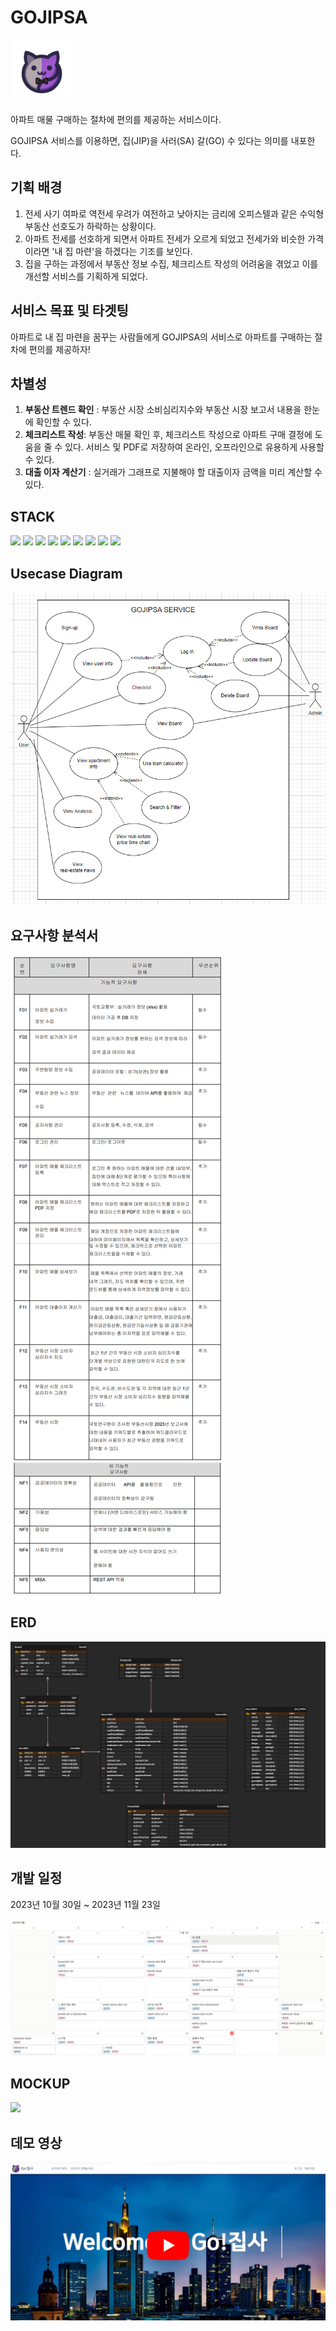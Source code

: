 # GOJIPSA
<img src="./assets/cat-logo.png" width="100px" height="100px" alt="GOJIPSA logo"/>


아파트 매물 구매하는 절차에 편의를 제공하는 서비스이다.

GOJIPSA 서비스를 이용하면, 집(JIP)을 사러(SA) 갈(GO) 수 있다는 의미를 내포한다.

## 기획 배경
1. 전세 사기 여파로 역전세 우려가 여전하고 낮아지는 금리에 오피스텔과 같은 수익형 부동산 선호도가 하락하는 상황이다.
2. 아파트 전세를 선호하게 되면서 아파트 전세가 오르게 되었고 전세가와 비슷한 가격이라면 '내 집 마련'을 하겠다는 기조를 보인다.
3. 집을 구하는 과정에서 부동산 정보 수집, 체크리스트 작성의 어려움을 겪었고 이를 개선할 서비스를 기획하게 되었다.

## 서비스 목표 및 타겟팅
아파트로 내 집 마련을 꿈꾸는 사람들에게 GOJIPSA의 서비스로 아파트를 구매하는 절차에 편의를 제공하자!

## 차별성
1. <b>부동산 트렌드 확인</b> : 부동산 시장 소비심리지수와 부동산 시장 보고서 내용을 한눈에 확인할 수 있다.
2. <b>체크리스트 작성</b>: 부동산 매물 확인 후, 체크리스트 작성으로 아파트 구매 결정에 도움을 줄 수 있다. 서비스 및 PDF로 저장하여 온라인, 오프라인으로 유용하게 사용할 수 있다.
3. <b>대출 이자 계산기</b> : 실거래가 그래프로 지불해야 할 대출이자 금액을 미리 계산할 수 있다.

## STACK
<p>
<img src="https://img.shields.io/badge/Git-F05032?style=flat-square&logo=git&logoColor=white&display=inline"/>
<img src="https://img.shields.io/badge/GitHub-181717?style=flat-square&logo=GitHub&logoColor=white&display=inline"/>
<img src="https://img.shields.io/badge/HTML5-E34F26?style=flat-square&logo=html5&logoColor=white&display=inline"/>
<img src="https://img.shields.io/badge/java-007396?style=flat-square&logo=java&logoColor=white&display=inline"/>
<img src="https://img.shields.io/badge/JavaScript-F7DF1E?style=flat-square&logo=javascript&logoColor=black&display=inline"/>
<img src="https://img.shields.io/badge/JSON-000000?style=flat-square&logo=json&logoColor=white&display=inline"/>
<img src="https://img.shields.io/badge/MySQL-4479A1?style=flat-square&logo=MySQL&logoColor=white&display=inline"/>
<img src="https://img.shields.io/badge/Vue.js-4FC08D?style=flat-square&logo=Vue.js&logoColor=white&display=inline"/>
<img src="https://img.shields.io/badge/Spring Boot-6DB33F?style=flat-square&logo=Spring Boot&logoColor=yellow&display=inline">
</p>

## Usecase Diagram
<img src="./assets/Usecase_diagram.png">

## 요구사항 분석서
<img src="./assets/요구사항분석서.png"/>

## ERD
<img src="./assets/Go!집사_ERD.png"/>

## 개발 일정
2023년 10월 30일 ~ 2023년 11월 23일

<img src="./assets/develop_schedule.PNG"/>

## MOCKUP
<img src="./assets/mockup.png"/>

## 데모 영상
[![GOJIPSA DEMO](./assets/thumbnail.png)](https://youtu.be/vhHV7-QMpGs?si=P2c6tZTsusRp2s88)
